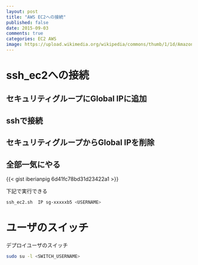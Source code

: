 ```yaml
---
layout: post
title: "AWS EC2への接続"
published: false
date: 2015-09-03
comments: true
categories: EC2 AWS
image: https://upload.wikimedia.org/wikipedia/commons/thumb/1/1d/AmazonWebservices_Logo.svg/1024px-AmazonWebservices_Logo.svg.png
---
```


# ssh_ec2への接続

## セキュリティグループにGlobal IPに追加

## sshで接続

## セキュリティグループからGlobal IPを削除

## 全部一気にやる
{{< gist iberianpig 6d41fc78bd31d23422a1 >}}

下記で実行できる
```sh
ssh_ec2.sh  IP sg-xxxxxb5 <USERNAME>
```

# ユーザのスイッチ
デプロイユーザのスイッチ

```sh
sudo su -l <SWITCH_USERNAME>
```

